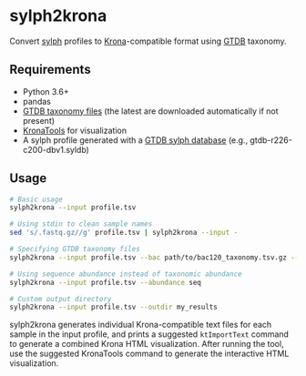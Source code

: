 # sylph2krona

Convert [sylph](https://github.com/bluenote-1577/sylph) profiles to [Krona](https://github.com/marbl/Krona)-compatible format using [GTDB](https://gtdb.ecogenomic.org/) taxonomy.

## Requirements

- Python 3.6+
- pandas
- [GTDB taxonomy files](https://data.gtdb.ecogenomic.org/releases/latest/) (the latest are downloaded automatically if not present)
- [KronaTools](https://github.com/marbl/Krona/wiki/KronaTools) for visualization
- A sylph profile generated with a [GTDB sylph database](http://faust.compbio.cs.cmu.edu/sylph-stuff/) (e.g., gtdb-r226-c200-dbv1.syldb)

## Usage

```bash
# Basic usage
sylph2krona --input profile.tsv

# Using stdin to clean sample names
sed 's/.fastq.gz//g' profile.tsv | sylph2krona --input -

# Specifying GTDB taxonomy files
sylph2krona --input profile.tsv --bac path/to/bac120_taxonomy.tsv.gz --ar path/to/ar53_taxonomy.tsv.gz

# Using sequence abundance instead of taxonomic abundance
sylph2krona --input profile.tsv --abundance seq

# Custom output directory
sylph2krona --input profile.tsv --outdir my_results
```

sylph2krona generates individual Krona-compatible text files for each sample in the input profile,
and prints a suggested `ktImportText` command to generate a combined Krona HTML visualization.
After running the tool, use the suggested KronaTools command to generate the interactive HTML visualization.
